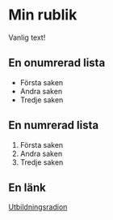 # Min rublik

Vanlig text!

## En onumrerad lista

+ Första saken
+ Andra saken
+ Tredje saken

## En numrerad lista

1. Första saken
2. Andra saken
1. Tredje saken

## En länk
[Utbildningsradion](http://www.ur.se)